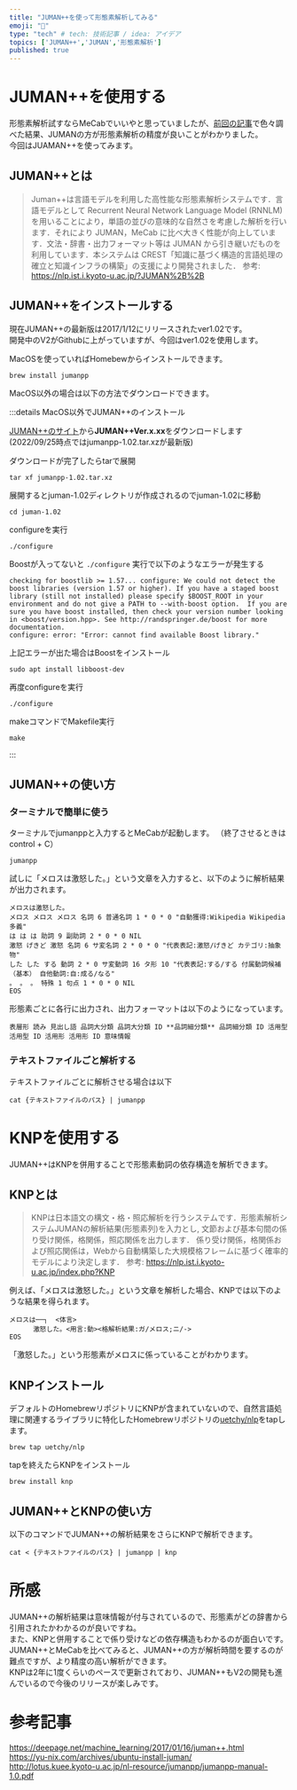 ```yaml
---
title: "JUMAN++を使って形態素解析してみる"
emoji: "🥮"
type: "tech" # tech: 技術記事 / idea: アイデア
topics: ['JUMAN++','JUMAN','形態素解析']
published: true
---
```


# JUMAN++を使用する
形態素解析試すならMeCabでいいやと思っていましたが、[前回の記事](https://zenn.dev/ymmt1089/articles/20220919_mecab_dictionary)で色々調べた結果、JUMANの方が形態素解析の精度が良いことがわかりました。  
今回はJUAMAN++を使ってみます。  

## JUMAN++とは
> Juman++は言語モデルを利用した高性能な形態素解析システムです．言語モデルとして Recurrent Neural Network Language Model (RNNLM) を用いることにより，単語の並びの意味的な自然さを考慮した解析を行います．それにより JUMAN，MeCab に比べ大きく性能が向上しています．文法・辞書・出力フォーマット等は JUMAN から引き継いだものを利用しています．本システムは CREST「知識に基づく構造的言語処理の確立と知識インフラの構築」の支援により開発されました．
参考: https://nlp.ist.i.kyoto-u.ac.jp/?JUMAN%2B%2B

## JUMAN++をインストールする

現在JUMAN++の最新版は2017/1/12にリリースされたver1.02です。  
開発中のV2がGithubに上がっていますが、今回はver1.02を使用します。  

MacOSを使っていればHomebewからインストールできます。  
```
brew install jumanpp
```

MacOS以外の場合は以下の方法でダウンロードできます。  

:::details MacOS以外でJUMAN++のインストール

[JUMAN++のサイト](https://nlp.ist.i.kyoto-u.ac.jp/?JUMAN)から**JUMAN++Ver.x.xx**をダウンロードします(2022/09/25時点ではjumanpp-1.02.tar.xzが最新版)  

ダウンロードが完了したらtarで展開
```
tar xf jumanpp-1.02.tar.xz
```

展開するとjuman-1.02ディレクトリが作成されるのでjuman-1.02に移動
```
cd juman-1.02
```

configureを実行
```
./configure
```

Boostが入ってないと `./configure` 実行で以下のようなエラーが発生する
```
checking for boostlib >= 1.57... configure: We could not detect the boost libraries (version 1.57 or higher). If you have a staged boost library (still not installed) please specify $BOOST_ROOT in your environment and do not give a PATH to --with-boost option.  If you are sure you have boost installed, then check your version number looking in <boost/version.hpp>. See http://randspringer.de/boost for more documentation.
configure: error: "Error: cannot find available Boost library."
```

上記エラーが出た場合はBoostをインストール
```
sudo apt install libboost-dev
```

再度configureを実行
```
./configure
```
makeコマンドでMakefile実行
```
make
```
:::

## JUMAN++の使い方

### ターミナルで簡単に使う
ターミナルでjumanppと入力するとMeCabが起動します。
（終了させるときはcontrol + C）
```
jumanpp
```
試しに「メロスは激怒した。」という文章を入力すると、以下のように解析結果が出力されます。

```
メロスは激怒した。
メロス メロス メロス 名詞 6 普通名詞 1 * 0 * 0 "自動獲得:Wikipedia Wikipedia多義"
は は は 助詞 9 副助詞 2 * 0 * 0 NIL
激怒 げきど 激怒 名詞 6 サ変名詞 2 * 0 * 0 "代表表記:激怒/げきど カテゴリ:抽象物"
した した する 動詞 2 * 0 サ変動詞 16 タ形 10 "代表表記:する/する 付属動詞候補（基本） 自他動詞:自:成る/なる"
。 。 。 特殊 1 句点 1 * 0 * 0 NIL
EOS
```

形態素ごとに各行に出力され、出力フォーマットは以下のようになっています。  

```
表層形 読み 見出し語 品詞大分類 品詞大分類 ID **品詞細分類** 品詞細分類 ID 活用型 活用型 ID 活用形 活用形 ID 意味情報
```

### テキストファイルごと解析する
テキストファイルごとに解析させる場合は以下
```
cat {テキストファイルのパス} | jumanpp
```
# KNPを使用する

JUMAN++はKNPを併用することで形態素動詞の依存構造を解析できます。  

## KNPとは
> KNPは日本語文の構文・格・照応解析を行うシステムです．形態素解析システムJUMANの解析結果(形態素列)を入力とし, 文節および基本句間の係り受け関係，格関係，照応関係を出力します． 係り受け関係，格関係および照応関係は，Webから自動構築した大規模格フレームに基づく確率的モデルにより決定します．
参考: https://nlp.ist.i.kyoto-u.ac.jp/index.php?KNP


例えば、「メロスは激怒した。」という文章を解析した場合、KNPでは以下のような結果を得られます。
```
メロスは──┐  <体言>
      激怒した。<用言:動><格解析結果:ガ/メロス;ニ/->
EOS
```

「激怒した。」という形態素がメロスに係っていることがわかります。  

## KNPインストール
デフォルトのHomebrewリポジトリにKNPが含まれていないので、自然言語処理に関連するライブラリに特化したHomebrewリポジトリの[uetchy/nlp](https://github.com/uetchy/homebrew-nlp)をtapします。  

```
brew tap uetchy/nlp
```

tapを終えたらKNPをインストール
```
brew install knp
```

## JUMAN++とKNPの使い方
以下のコマンドでJUMAN++の解析結果をさらにKNPで解析できます。  

```
cat < {テキストファイルのパス} | jumanpp | knp
```

# 所感
JUMAN++の解析結果は意味情報が付与されているので、形態素がどの辞書から引用されたかわかるのが良いですね。  
また、KNPと併用することで係り受けなどの依存構造もわかるのが面白いです。  
JUMAN++とMeCabを比べてみると、JUMAN++の方が解析時間を要するのが難点ですが、より精度の高い解析ができます。  
KNPは2年に1度くらいのペースで更新されており、JUMAN++もV2の開発も進んでいるので今後のリリースが楽しみです。


# 参考記事
https://deepage.net/machine_learning/2017/01/16/juman++.html  
https://yu-nix.com/archives/ubuntu-install-juman/  
http://lotus.kuee.kyoto-u.ac.jp/nl-resource/jumanpp/jumanpp-manual-1.0.pdf  

